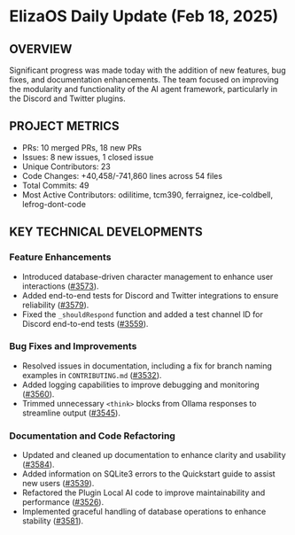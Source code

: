 # ElizaOS Daily Update (Feb 18, 2025)

## OVERVIEW 
Significant progress was made today with the addition of new features, bug fixes, and documentation enhancements. The team focused on improving the modularity and functionality of the AI agent framework, particularly in the Discord and Twitter plugins.

## PROJECT METRICS
- PRs: 10 merged PRs, 18 new PRs
- Issues: 8 new issues, 1 closed issue
- Unique Contributors: 23
- Code Changes: +40,458/-741,860 lines across 54 files
- Total Commits: 49
- Most Active Contributors: odilitime, tcm390, ferraignez, ice-coldbell, lefrog-dont-code

## KEY TECHNICAL DEVELOPMENTS

### Feature Enhancements
- Introduced database-driven character management to enhance user interactions ([#3573](https://github.com/elizaos/eliza/pull/3573)).
- Added end-to-end tests for Discord and Twitter integrations to ensure reliability ([#3579](https://github.com/elizaos/eliza/pull/3579)).
- Fixed the `_shouldRespond` function and added a test channel ID for Discord end-to-end tests ([#3559](https://github.com/elizaos/eliza/pull/3559)).

### Bug Fixes and Improvements
- Resolved issues in documentation, including a fix for branch naming examples in `CONTRIBUTING.md` ([#3532](https://github.com/elizaos/eliza/pull/3532)).
- Added logging capabilities to improve debugging and monitoring ([#3560](https://github.com/elizaos/eliza/pull/3560)).
- Trimmed unnecessary `<think>` blocks from Ollama responses to streamline output ([#3545](https://github.com/elizaos/eliza/pull/3545)).

### Documentation and Code Refactoring
- Updated and cleaned up documentation to enhance clarity and usability ([#3584](https://github.com/elizaos/eliza/pull/3584)).
- Added information on SQLite3 errors to the Quickstart guide to assist new users ([#3539](https://github.com/elizaos/eliza/pull/3539)).
- Refactored the Plugin Local AI code to improve maintainability and performance ([#3526](https://github.com/elizaos/eliza/pull/3526)).
- Implemented graceful handling of database operations to enhance stability ([#3581](https://github.com/elizaos/eliza/pull/3581)).